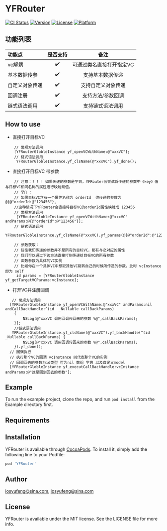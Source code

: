 # YFRouter

[![CI Status](https://img.shields.io/travis/iosyufeng@sina.com/YFRouter.svg?style=flat)](https://travis-ci.org/iosyufeng@sina.com/YFRouter)
[![Version](https://img.shields.io/cocoapods/v/YFRouter.svg?style=flat)](https://cocoapods.org/pods/YFRouter)
[![License](https://img.shields.io/cocoapods/l/YFRouter.svg?style=flat)](https://cocoapods.org/pods/YFRouter)
[![Platform](https://img.shields.io/cocoapods/p/YFRouter.svg?style=flat)](https://cocoapods.org/pods/YFRouter)


## 功能列表

| 功能点              | 是否支持            | 备注                |
| :------------------| :----:             | :----:             |
| vc解耦              | ✔️                  | 可通过类名直接打开指定VC              |
| 基本数据传参         | ✔️                  |  支持基本数据传递              |
| 自定义对象传递         | ✔️                  |  支持自定义对象传递             |
| 回调注册        | ✔️                  |  支持方法/参数回调             |
| 链式语法调用       | ✔️                  |  支持链式语法调用            |


## How to use
- 直接打开目标VC 
```objc
    // 常规方法调用
    [YFRouterGlobleInstance yf_openVCWithName:@"xxxVC"];
    // 链式语法调用
     YFRouterGlobleInstance.yf_clsName(@"xxxVC").yf_done();
```

- 直接打开目标VC 带参数 
```objc
    // 注意：！！！ 如果传递的参数是字典，YFRouter会尝试将传递的参数中《key》值与目标VC相同名称的属性进行映射赋值，
    // 举🌰 ： 
    // 如果目标VC含有一个属性名称为 orderId  你传递的参数为 @{@"orderId:@"123456"},
    //这种情况下YFRouter会直接将目标VC的orderId属性映射成 123456
    // 常规方法调用
     [YFRouterGlobleInstance yf_openVCWithName:@"xxxVC" andParams:@{@"orderId":@"123456"}];
    // 链式语法调用
     YFRouterGlobleInstance.yf_clsName(@"xxxVC).yf_params(@{@"orderId":@"123456"}).yf_done();

    // 参数获取：
    // 往往我们传递的参数并不是所有的目标VC，都有与之对应的属性
    // 我们可以通过下边方法直接打到传递给目标VC的所有参数
    // 函数参数为具体的VC实例
    // 比如你在一个具体VC中想取其他VC跳转自己的时候所传递的参数，此时 vcInstance 即为 self
     id params = [YFRouterGlobleInstance yf_getTargetVCParams:vcInstance];
```
- 打开VC并注册回调

```objc
   // 常规方法调用
  [YFRouterGlobleInstance yf_openVCWithName:@"xxxVC" andParams:nil andCallBackHandle:^(id  _Nullable callBackParams)
    {
        NSLog(@"xxxVC 调用回调传回来的参数 %@",callBackParams);
    }];
    //链式语法调用
   YFRouterGlobleInstance.yf_clsName(@"xxxVC").yf_backHandle(^(id  _Nullable callBackParams) {
        NSLog(@"xxxVC 调用回调传回来的参数 %@",callBackParams);
    }).yf_done();
  // 回调执行
  // 执行那个VC的回调 vcInstance 则代表那个VC的实例 
  // 回调回去的参数为id类型 可为nil 数组 字典 以及自定义model
  [YFRouterGlobleInstance yf_executCallBackHandle:vcInstance andParams:@"这是回到回去的参数"];

```


## Example

To run the example project, clone the repo, and run `pod install` from the Example directory first.

## Requirements

## Installation

YFRouter is available through [CocoaPods](https://cocoapods.org). To install
it, simply add the following line to your Podfile:

```ruby
pod 'YFRouter'
```

## Author

iosyufeng@sina.com, iosyufeng@sina.com

## License

YFRouter is available under the MIT license. See the LICENSE file for more info.
